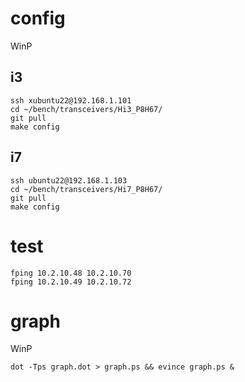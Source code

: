 # config

WinP

## i3

~~~ { .bash }
ssh xubuntu22@192.168.1.101
cd ~/bench/transceivers/Hi3_P8H67/
git pull
make config
~~~

## i7

~~~ { .bash }
ssh ubuntu22@192.168.1.103
cd ~/bench/transceivers/Hi7_P8H67/
git pull
make config
~~~

# test

~~~ { .bash }
fping 10.2.10.48 10.2.10.70
fping 10.2.10.49 10.2.10.72
~~~

# graph

WinP

~~~ { .bash }
dot -Tps graph.dot > graph.ps && evince graph.ps &
~~~
